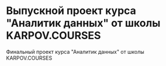 # Выпускной проект курса "Аналитик данных" от школы KARPOV.COURSES
Финальный проект курса "Аналитик данных" от школы KARPOV.COURSES
